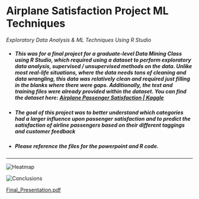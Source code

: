 # Airplane Satisfaction Project ML Techniques
_Exploratory Data Analysis &amp; ML Techniques Using R Studio_

- ##### This was for a final project for a graduate-level Data Mining Class using R Studio, which required using a dataset to perform exploratory data analysis, supervised / unsupervised methods on the data.  Unlike most real-life situations, where the data needs tons of cleaning and data wrangling, this data was relatively clean and required just filling in the blanks where there were gaps.  Additionally, the test and training files were already provided within the dataset.  You can find the dataset here: [Airplane Passenger Satisfaction | Kaggle](https://www.kaggle.com/datasets/teejmahal20/airline-passenger-satisfaction "Airplane Passenger Satisfaction | Kaggle")

- ##### **The goal** of this project was to better understand which categories had a larger influence upon passenger satisfaction and to predict the satisfaction of airline passengers based on their different taggings and customer feedback

- ##### Please reference the files for the powerpoint and R code.

***

![Heatmap](https://user-images.githubusercontent.com/26206720/165161792-5519dcc0-7be6-46ab-a263-863adea3e274.jpg)

![Conclusions](https://user-images.githubusercontent.com/26206720/165162279-b0030264-245f-46bb-a1a3-5435902fbbd3.jpg)

[Final_Presentation.pdf](https://github.com/aramjee/Airplane-Satisfaction-Project-ML-Techniques/files/8557523/Final_Presentation.pdf)

